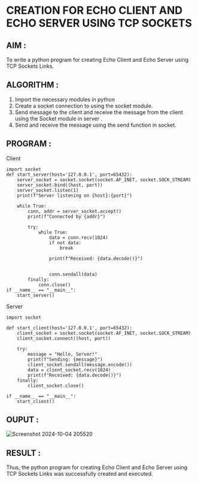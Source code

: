 # CREATION FOR ECHO CLIENT AND ECHO SERVER USING TCP SOCKETS
## AIM :
To write a python program for creating Echo Client and Echo Server using TCP
Sockets Links.
## ALGORITHM :
1. Import the necessary modules in python
2. Create a socket connection to using the socket module.
3. Send message to the client and receive the message from the client using the Socket module in
 server .
4. Send and receive the message using the send function in socket.
## PROGRAM :
Client 
```
import socket
def start_server(host='127.0.0.1', port=65432):
    server_socket = socket.socket(socket.AF_INET, socket.SOCK_STREAM)
    server_socket.bind((host, port))
    server_socket.listen(1)
    print(f"Server listening on {host}:{port}")

    while True:
        conn, addr = server_socket.accept()
        print(f"Connected by {addr}")

        try:
            while True:
                data = conn.recv(1024)
                if not data:
                    break  

                print(f"Received: {data.decode()}")

                
                conn.sendall(data)
        finally:
            conn.close()
if __name__ == "__main__":
    start_server()
```
Server
```
import socket

def start_client(host='127.0.0.1', port=65432):
    client_socket = socket.socket(socket.AF_INET, socket.SOCK_STREAM)
    client_socket.connect((host, port))

    try:
        message = "Hello, Server!"
        print(f"Sending: {message}")
        client_socket.sendall(message.encode())
        data = client_socket.recv(1024)
        print(f"Received: {data.decode()}")
    finally:
        client_socket.close()

if __name__ == "__main__":
    start_client()
```
## OUPUT :
![Screenshot 2024-10-04 205520](https://github.com/user-attachments/assets/0cae1718-d354-4a51-aff1-1a6a123f9cf7)

## RESULT :
Thus, the python program for creating Echo Client and Echo Server using TCP Sockets Links 
was successfully created and executed.

